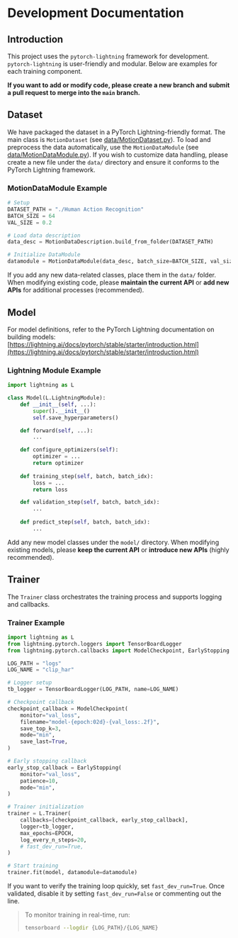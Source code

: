 # Development Documentation

## Introduction

This project uses the `pytorch-lightning` framework for development. `pytorch-lightning` is user-friendly and modular. Below are examples for each training component.

**If you want to add or modify code, please create a new branch and submit a pull request to merge into the ****`main`**** branch.**

## Dataset

We have packaged the dataset in a PyTorch Lightning-friendly format. The main class is `MotionDataset` (see [data/MotionDataset.py](./data/MotionDataset.py)). To load and preprocess the data automatically, use the `MotionDataModule` (see [data/MotionDataModule.py](./data/MotionDataModule.py)). If you wish to customize data handling, please create a new file under the `data/` directory and ensure it conforms to the PyTorch Lightning framework.

### MotionDataModule Example

```python
# Setup
DATASET_PATH = "./Human Action Recognition"
BATCH_SIZE = 64
VAL_SIZE = 0.2

# Load data description
data_desc = MotionDataDescription.build_from_folder(DATASET_PATH)

# Initialize DataModule
datamodule = MotionDataModule(data_desc, batch_size=BATCH_SIZE, val_size=VAL_SIZE)
```

If you add any new data-related classes, place them in the `data/` folder. When modifying existing code, please **maintain the current API** or **add new APIs** for additional processes (recommended).

## Model

For model definitions, refer to the PyTorch Lightning documentation on building models: [https://lightning.ai/docs/pytorch/stable/starter/introduction.html](https://lightning.ai/docs/pytorch/stable/starter/introduction.html)

### Lightning Module Example

```python
import lightning as L

class Model(L.LightningModule):
    def __init__(self, ...):
        super().__init__()
        self.save_hyperparameters()

    def forward(self, ...):
        ...

    def configure_optimizers(self):
        optimizer = ...
        return optimizer
    
    def training_step(self, batch, batch_idx):
        loss = ...
        return loss

    def validation_step(self, batch, batch_idx):
        ...
    
    def predict_step(self, batch, batch_idx):
        ...
```

Add any new model classes under the `model/` directory. When modifying existing models, please **keep the current API** or **introduce new APIs** (highly recommended).

## Trainer

The `Trainer` class orchestrates the training process and supports logging and callbacks.

### Trainer Example

```python
import lightning as L
from lightning.pytorch.loggers import TensorBoardLogger
from lightning.pytorch.callbacks import ModelCheckpoint, EarlyStopping

LOG_PATH = "logs"
LOG_NAME = "clip_har"

# Logger setup
tb_logger = TensorBoardLogger(LOG_PATH, name=LOG_NAME)

# Checkpoint callback
checkpoint_callback = ModelCheckpoint(
    monitor="val_loss",
    filename="model-{epoch:02d}-{val_loss:.2f}",
    save_top_k=3,
    mode="min",
    save_last=True,
)

# Early stopping callback
early_stop_callback = EarlyStopping(
    monitor="val_loss",
    patience=10,
    mode="min",
)

# Trainer initialization
trainer = L.Trainer(
    callbacks=[checkpoint_callback, early_stop_callback],
    logger=tb_logger,
    max_epochs=EPOCH,
    log_every_n_steps=20,
    # fast_dev_run=True,
)

# Start training
trainer.fit(model, datamodule=datamodule)
```

If you want to verify the training loop quickly, set `fast_dev_run=True`. Once validated, disable it by setting `fast_dev_run=False` or commenting out the line.

> To monitor training in real-time, run:
>
> ```bash
> tensorboard --logdir {LOG_PATH}/{LOG_NAME}
> ```
